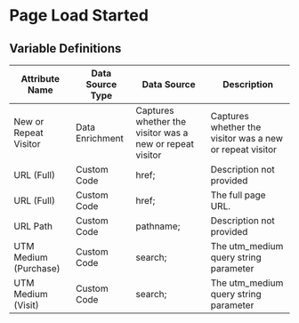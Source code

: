 # Page Load Started

### 

## Variable Definitions

| Attribute Name|Data Source Type|Data Source|Description|
| --- | --- | --- | --- |
|New or Repeat Visitor|Data Enrichment|Captures whether the visitor was a new or repeat visitor|Captures whether the visitor was a new or repeat visitor|
|URL (Full)|Custom Code|href;|Description not provided|
|URL (Full)|Custom Code|href;|The full page URL.|
|URL Path|Custom Code|pathname;|Description not provided|
|UTM Medium (Purchase)|Custom Code|search;|The utm\_medium query string parameter|
|UTM Medium (Visit)|Custom Code|search;|The utm\_medium query string parameter|



